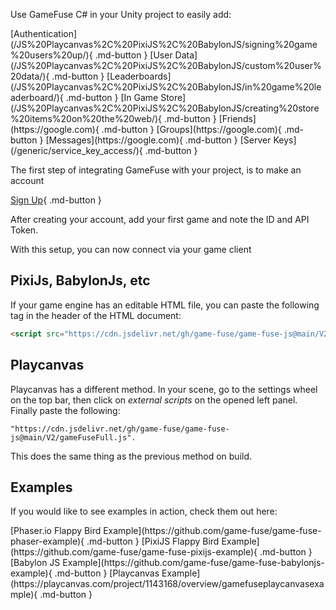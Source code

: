 Use GameFuse C# in your Unity project to easily add:
<div class="flex-row-wrap" markdown>
[Authentication](/JS%20Playcanvas%2C%20PixiJS%2C%20BabylonJS/signing%20game%20users%20up/){ .md-button }
[User Data](/JS%20Playcanvas%2C%20PixiJS%2C%20BabylonJS/custom%20user%20data/){ .md-button }
[Leaderboards](/JS%20Playcanvas%2C%20PixiJS%2C%20BabylonJS/in%20game%20leaderboard/){ .md-button }
[In Game Store](/JS%20Playcanvas%2C%20PixiJS%2C%20BabylonJS/creating%20store%20items%20on%20the%20web/){ .md-button }
[Friends](https://google.com){ .md-button }
[Groups](https://google.com){ .md-button }
[Messages](https://google.com){ .md-button }
[Server Keys](/generic/service_key_access/){ .md-button }

</div>


The first step of integrating GameFuse with your project, is to make an account

[Sign Up](https://gamefuse.co/users/sign_up){ .md-button }

After creating your account, add your first game and note the ID and API Token.

With this setup, you can now connect via your game client

## PixiJs, BabylonJs, etc

If your game engine has an editable HTML file, you can paste the following
tag in the header of the HTML document:

```html
<script src="https://cdn.jsdelivr.net/gh/game-fuse/game-fuse-js@main/V2/gameFuseFull.js"></script>
```

## Playcanvas

Playcanvas has a different method. In your scene, go to the settings wheel
on the top bar, then click on *external scripts* on the opened left panel.
Finally paste the following:

```plaintext
"https://cdn.jsdelivr.net/gh/game-fuse/game-fuse-js@main/V2/gameFuseFull.js".
```

This does the same thing as the previous method on build.

## Examples

If you would like to see examples in action, check them out here:

<div class="flex-row-wrap" markdown>
[Phaser.io Flappy Bird Example](https://github.com/game-fuse/game-fuse-phaser-example){ .md-button }
[PixiJS Flappy Bird Example](https://github.com/game-fuse/game-fuse-pixijs-example){ .md-button }
[Babylon JS Example](https://github.com/game-fuse/game-fuse-babylonjs-example){ .md-button }
[Playcanvas Example](https://playcanvas.com/project/1143168/overview/gamefuseplaycanvasexample){ .md-button }
</div>

